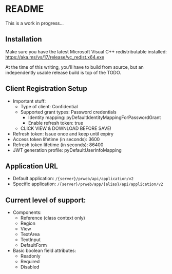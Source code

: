 # README

This is a work in progress...

## Installation

Make sure you have the latest Microsoft Visual C++ redistributable installed: https://aka.ms/vs/17/release/vc_redist.x64.exe

At the time of this writing, you'll have to build from source, but an independently usable release build is top of the TODO.

## Client Registration Setup
- Important stuff:
	- Type of client: Confidential
	- Supported grant types: Password credentials
		- Identity mapping: pyDefaultIdentityMappingForPasswordGrant
		- Enable refresh token: true
	- CLICK VIEW & DOWNLOAD BEFORE SAVE!
- Refresh token: Issue once and keep until expiry
- Access token lifetime (in seconds): 3600
- Refresh token lifetime (in seconds): 86400
- JWT generation profile: pyDefaultUserInfoMapping


## Application URL
- Default application: `/{server}/prweb/api/application/v2`
- Specific application: `/{server}/prweb/app/{alias}/api/application/v2`

## Current level of support:
- Components:
	- Reference (class context only)
	- Region
	- View
	- TextArea
	- TextInput
	- DefaultForm
- Basic boolean field attributes:
	- Readonly
	- Required
	- Disabled
